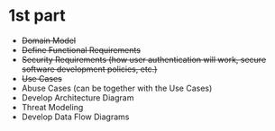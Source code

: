 # 1st part

- ~~Domain Model~~
- ~~Define Functional Requirements~~
- ~~Security Requirements (how user authentication will work, secure software development policies, etc.)~~
- ~~Use Cases~~
- Abuse Cases (can be together with the Use Cases)
- Develop Architecture Diagram
- Threat Modeling
- Develop Data Flow Diagrams
